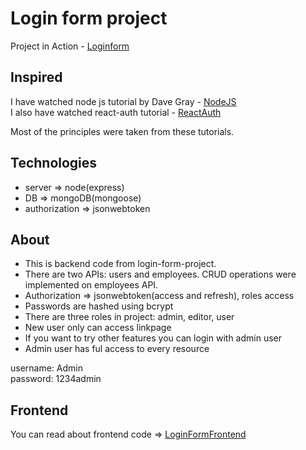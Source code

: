 # Login form project

Project in Action - [Loginform](https://basic-login-3h1f.onrender.com)

## Inspired

I have watched node js tutorial by Dave Gray - [NodeJS](https://www.youtube.com/watch?v=f2EqECiTBL8&t=107s)<br>
I also have watched react-auth tutorial - [ReactAuth](https://www.youtube.com/watch?v=brcHK3P6ChQ&list=PL0Zuz27SZ-6PRCpm9clX0WiBEMB70FWwd)

Most of the principles were taken from these tutorials.

## Technologies

- server => node(express)
- DB => mongoDB(mongoose)
- authorization => jsonwebtoken

## About

- This is backend code from login-form-project.
- There are two APIs: users and employees. CRUD operations were
  implemented on employees API.
- Authorization => jsonwebtoken(access and refresh), roles access
- Passwords are hashed using bcrypt
- There are three roles in project: admin, editor, user
- New user only can access linkpage
- If you want to try other features you can login with admin user
- Admin user has ful access to every resource

username: Admin<br>
password: 1234admin

## Frontend

You can read about frontend code => [LoginFormFrontend](https://github.com/Gigi998/Login-form-frontend)
